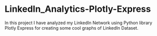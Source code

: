 # LinkedIn_Analytics-Plotly-Express
In this project I have analyzed my LinkedIn Network using Python library Plotly Express for creating some cool graphs of LinkedIn Dataset. 
